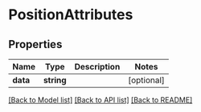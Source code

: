 # PositionAttributes

## Properties
Name | Type | Description | Notes
------------ | ------------- | ------------- | -------------
**data** | **string** |  | [optional] 

[[Back to Model list]](../README.md#documentation-for-models) [[Back to API list]](../README.md#documentation-for-api-endpoints) [[Back to README]](../README.md)


